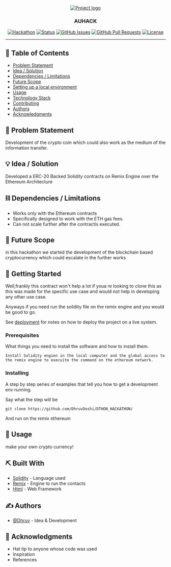 <p align="center">
  <a href="" rel="noopener">
 <img src="https://i.imgur.com/AZ2iWek.png" alt="Project logo"></a>
</p>
<h3 align="center">AUHACK</h3>

<div align="center">

[![Hackathon](https://img.shields.io/badge/hackathon-AUHACK-orange.svg)](https://ahduni.edu.in/academics/schools-centres/school-of-engineering-and-applied-science/news/ingenium-2018-third-annual-technology-festival-of-ahmedabad-university/)
[![Status](https://img.shields.io/badge/status-active-success.svg)](https://github.com/DhruvDoshi/DTHON_HACKATHON)
[![GitHub Issues](https://img.shields.io/github/issues/DhruvDoshi/DTHON)](https://github.com/DhruvDoshi/DTHON_HACKATHON/issues)
[![GitHub Pull Requests](https://img.shields.io/github/issues-pr/kylelobo/The-Documentation-Compendium.svg)](https://github.com/kylelobo/The-Documentation-Compendium/pulls)
[![License](https://img.shields.io/badge/license-MIT-blue.svg)](LICENSE.md)

</div>

---

## 📝 Table of Contents

- [Problem Statement](#problem_statement)
- [Idea / Solution](#idea)
- [Dependencies / Limitations](#limitations)
- [Future Scope](#future_scope)
- [Setting up a local environment](#getting_started)
- [Usage](#usage)
- [Technology Stack](#tech_stack)
- [Contributing](../CONTRIBUTING.md)
- [Authors](#authors)
- [Acknowledgments](#acknowledgments)

## 🧐 Problem Statement <a name = "problem_statement"></a>

Development of the crypto coin which could also work as the medium of the information transfer.

## 💡 Idea / Solution <a name = "idea"></a>

Developed a ERC-20 Backed Solidity contracts on Remix Engine over the Ethereum Architecture

## ⛓️ Dependencies / Limitations <a name = "limitations"></a>

- Works only with the Ethereum contracts
- Specifically designed to work with the ETH gas fees.
- Can not scale further after the contractis executed.

## 🚀 Future Scope <a name = "future_scope"></a>

in this hackathon we started the development of the blockchain based cryptocurrency which could escalate in the further works

## 🏁 Getting Started <a name = "getting_started"></a>

Well,frankly this contract won't help a lot if youa re looking to clone this as this was made for the specific use case and would not help in developing any other use case.

Anyways if you need run the solidity file on the remix engine and you would be good to go.

See [deployment](#deployment) for notes on how to deploy the project on a live system.

### Prerequisites

What things you need to install the software and how to install them.

```
Install Solidity engien in the local computer and the global access to the remix engine to execuite the command on the ethereum network.
```

### Installing

A step by step series of examples that tell you how to get a development env running.

Say what the step will be

```
git clone https://github.com/DhruvDoshi/DTHON_HACKATHON/
```

And run on the remix ethereum



## 🎈 Usage <a name="usage"></a>

make your own crypto currency!

## ⛏️ Built With <a name = "tech_stack"></a>

- [Solidity](https://soliditylang.org/) - Language used 
- [Remix](https://remix.ethereum.org/) - Engine to run the contacts
 - [Html](https://en.wikipedia.org/wiki/HTML) - Web Framework


## ✍️ Authors <a name = "authors"></a>

- [@Dhruv](https://github.com/DhruvDoshi) - Idea & Development



## 🎉 Acknowledgments <a name = "acknowledgments"></a>

- Hat tip to anyone whose code was used
- Inspiration
- References
